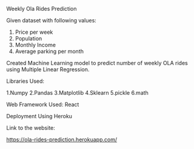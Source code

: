 Weekly Ola Rides Prediction

Given dataset with following values:

1. Price per week
2. Population
3. Monthly Income
4. Average parking per month

Created Machine Learning model to predict number of weekly OLA rides using Multiple Linear Regression.

Libraries Used:

1.Numpy
2.Pandas
3.Matplotlib
4.Sklearn
5.pickle
6.math

Web Framework Used: React

Deployment Using Heroku

Link to the website:

https://ola-rides-prediction.herokuapp.com/
